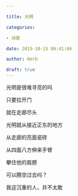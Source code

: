 ```yaml
---

title: 光明

categories:

- 诗歌

date: 2015-10-15 06:41:04

author: Herb

draft: true
---
```


光明是很难寻觅的吗

只要拉开门

就在走廊尽头



光明就从接近正东的地方

从走廊的亮面瓷砖

从四面八方伸来手臂



攀住他的肩膀

可以腾空过去吗？

我这沉重的人，并不太敢

